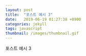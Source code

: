 ```yaml
---
layout: post
title:  "포스트 예시 3"
date:   2019-06-19 01:27:38 +0900
categories: jekyll
tags: javascript
thumbnail: /images/thumbnail.gif
---
```

포스트 예시 3